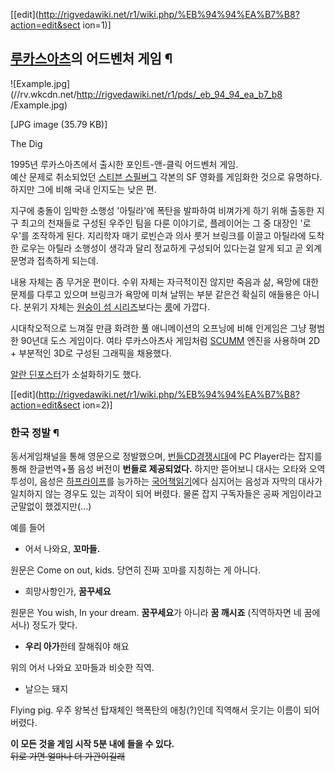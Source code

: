 [[edit](http://rigvedawiki.net/r1/wiki.php/%EB%94%94%EA%B7%B8?action=edit&sect
ion=1)]

## [루카스아츠](%EB%A3%A8%EC%B9%B4%EC%8A%A4%EC%95%84%EC%B8%A0.md)의 어드벤처 게임 ¶

  

![Example.jpg](//rv.wkcdn.net/http://rigvedawiki.net/r1/pds/_eb_94_94_ea_b7_b8
/Example.jpg)

[JPG image (35.79 KB)]

  

The Dig

  

1995년 루카스아츠에서 출시한 포인트-앤-클릭 어드벤처 게임.  
예산 문제로 취소되었던 [스티븐 스필버그](%EC%8A%A4%ED%8B%B0%EB%B8%90%20%EC%8A%A4%ED%95%84%EB%B2%84%EA%B7%B8.md) 각본의 SF 영화를 게임화한 것으로 유명하다. 하지만 그에 비해 국내 인지도는 낮은 편.

  

지구에 충돌이 임박한 소행성 '아틸라'에 폭탄을 발파하여 비껴가게 하기 위해 출동한 지구 최고의 천재들로 구성된 우주인 팀을 다룬 이야기로,
플레이어는 그 중 대장인 '로우'를 조작하게 된다. 지리학자 매기 로빈슨과 의사 룻거 브링크를 이끌고 아틸라에 도착한 로우는 아틸라 소행성이
생각과 달리 정교하게 구성되어 있다는걸 알게 되고 곧 외계 문명과 접촉하게 되는데.

  

내용 자체는 좀 무거운 편이다. 수위 자체는 자극적이진 않지만 죽음과 삶, 욕망에 대한 문제를 다루고 있으며 브링크가 욕망에 미쳐 날뛰는
부분 같은건 확실히 애들용은 아니다. 분위기 자체는 [원숭이 섬 시리즈](%EC%9B%90%EC%88%AD%EC%9D%B4%20%EC%84%AC%20%EC%8B%9C%EB%A6%AC%EC%A6%88.md)보다는 [룸](%EB%A3%B8.md)에 가깝다.

  

시대착오적으로 느껴질 만큼 화려한 풀 애니메이션의 오프닝에 비해 인게임은 그냥 평범한 90년대 도스 게임이다. 여타 루카스아츠사 게임처럼
[SCUMM](SCUMM.md) 엔진을 사용하며 2D + 부분적인 3D로 구성된 그래픽을 채용했다.

  

[알란 딘포스터](%EC%95%8C%EB%9E%80%20%EB%94%98%20%ED%8F%AC%EC%8A%A4%ED%84%B0.md)가
소설화하기도 했다.

  

[[edit](http://rigvedawiki.net/r1/wiki.php/%EB%94%94%EA%B7%B8?action=edit&sect
ion=2)]

### 한국 정발 ¶

동서게임채널을 통해 영문으로 정발했으며, [번들CD경쟁시대](%EB%B2%88%EB%93%A4%20CD%EA%B2%BD%EC%9F%81%EC%8B%9C%EB%8C%80.md)에 PC
Player라는 잡지를 통해 한글번역+풀 음성 버전이 **번들로 제공되었다.** 하지만 뜯어보니 대사는 오타와 오역 투성이, 음성은 [하프라이프](%ED%95%98%ED%94%84%20%EB%9D%BC%EC%9D%B4%ED%94%84.md)를 능가하는 [국어책읽기](%EA%B5%AD%EC%96%B4%EC%B1%85%20%EC%9D%BD%EA%B8%B0.md)에다 심지어는 음성과 자막의 대사가
일치하지 않는 경우도 있는 괴작이 되어 버렸다. 물론 잡지 구독자들은 공짜 게임이라고 군말없이 했겠지만(...)

  

예를 들어

  

* 어서 나와요, **꼬마들.**  

원문은 Come on out, kids. 당연히 진짜 꼬마를 지칭하는 게 아니다.

* 희망사항인가, **꿈꾸세요**  

원문은 You wish, In your dream. **꿈꾸세요**가 아니라 **꿈 깨시죠** (직역하자면 네 꿈에서나) 정도가 맞다.

* **우리 아가**한테 잘해줘야 해요  

위의 어서 나와요 꼬마들과 비슷한 직역.

* 날으는 돼지  

Flying pig. 우주 왕복선 탑재체인 핵폭탄의 애칭(?)인데 직역해서 웃기는 이름이 되어 버렸다.  

**이 모든 것을 게임 시작 5분 내에 들을 수 있다.**  
<del>뒤로 가면 얼마나 더 가관이길래</del>

